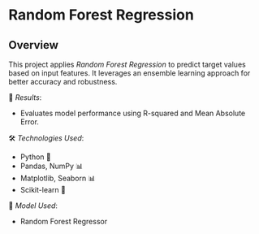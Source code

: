 # Random Forest Regression

## Overview
This project applies *Random Forest Regression* to predict target values based on input features. It leverages an ensemble learning approach for better accuracy and robustness.

🎯 *Results*:
- Evaluates model performance using R-squared and Mean Absolute Error.

🛠 *Technologies Used*:
- Python 🐍  
- Pandas, NumPy 📊  
- Matplotlib, Seaborn 📊  
- Scikit-learn 🤖  

📜 *Model Used*:
- Random Forest Regressor  
